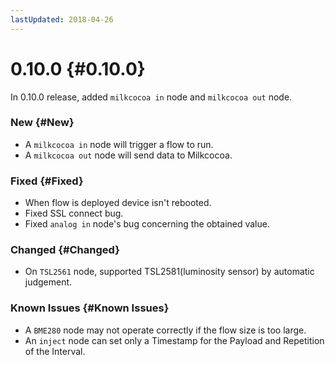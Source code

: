 ```yaml
---
lastUpdated: 2018-04-26
---
```


# 0.10.0 {#0.10.0}

In 0.10.0 release, added `milkcocoa in` node and `milkcocoa out` node.

### New {#New}

* A `milkcocoa in` node will trigger a flow to run.
* A `milkcocoa out` node will send data to Milkcocoa.

### Fixed {#Fixed}

* When flow is deployed device isn't rebooted.
* Fixed SSL connect bug.
* Fixed `analog in` node's bug concerning the obtained value.

### Changed {#Changed}

* On `TSL2561` node, supported TSL2581(luminosity sensor) by automatic judgement.

### Known Issues {#Known Issues}

* A `BME280` node may not operate correctly if the flow size is too large.
* An `inject` node can set only a Timestamp for the Payload and Repetition of the Interval.
